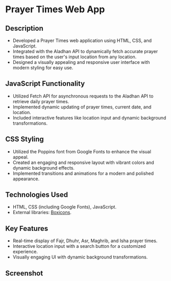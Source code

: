# Prayer Times Web App

## Description
- Developed a Prayer Times web application using HTML, CSS, and JavaScript.
- Integrated with the Aladhan API to dynamically fetch accurate prayer times based on the user's input location from any location.
- Designed a visually appealing and responsive user interface with modern styling for easy use.

## JavaScript Functionality
- Utilized Fetch API for asynchronous requests to the Aladhan API to retrieve daily prayer times.
- Implemented dynamic updating of prayer times, current date, and location.
- Included interactive features like location input and dynamic background transformations.

## CSS Styling
- Utilized the Poppins font from Google Fonts to enhance the visual appeal.
- Created an engaging and responsive layout with vibrant colors and dynamic background effects.
- Implemented transitions and animations for a modern and polished appearance.

## Technologies Used
- HTML, CSS (including Google Fonts), JavaScript.
- External libraries: [Boxicons](https://boxicons.com/).

## Key Features
- Real-time display of Fajr, Dhuhr, Asr, Maghrib, and Isha prayer times.
- Interactive location input with a search button for a customized experience.
- Visually engaging UI with dynamic background transformations.

## Screenshot
